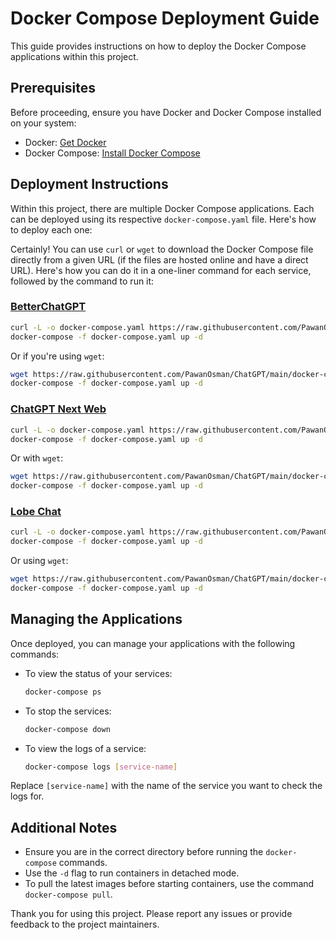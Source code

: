 # Docker Compose Deployment Guide

This guide provides instructions on how to deploy the Docker Compose applications within this project.

## Prerequisites

Before proceeding, ensure you have Docker and Docker Compose installed on your system:

- Docker: [Get Docker](https://docs.docker.com/get-docker/)
- Docker Compose: [Install Docker Compose](https://docs.docker.com/compose/install/)

## Deployment Instructions

Within this project, there are multiple Docker Compose applications. Each can be deployed using its respective `docker-compose.yaml` file. Here's how to deploy each one:

Certainly! You can use `curl` or `wget` to download the Docker Compose file directly from a given URL (if the files are hosted online and have a direct URL). Here's how you can do it in a one-liner command for each service, followed by the command to run it:

###  [BetterChatGPT](https://github.com/ztjhz/BetterChatGPT)

```sh
curl -L -o docker-compose.yaml https://raw.githubusercontent.com/PawanOsman/ChatGPT/main/docker-compose/bettergpt/docker-compose.yaml
docker-compose -f docker-compose.yaml up -d
```

Or if you're using `wget`:

```sh
wget https://raw.githubusercontent.com/PawanOsman/ChatGPT/main/docker-compose/bettergpt/docker-compose.yaml -O docker-compose.yaml
docker-compose -f docker-compose.yaml up -d
```

### [ChatGPT Next Web](https://github.com/ChatGPTNextWeb/ChatGPT-Next-Web)

```sh
curl -L -o docker-compose.yaml https://raw.githubusercontent.com/PawanOsman/ChatGPT/main/docker-compose/chatgpt-next-web/docker-compose.yaml
docker-compose -f docker-compose.yaml up -d
```

Or with `wget`:

```sh
wget https://raw.githubusercontent.com/PawanOsman/ChatGPT/main/docker-compose/chatgpt-next-web/docker-compose.yaml -O docker-compose.yaml
docker-compose -f docker-compose.yaml up -d
```

### [Lobe Chat](https://github.com/lobehub/lobe-chat)

```sh
curl -L -o docker-compose.yaml https://raw.githubusercontent.com/PawanOsman/ChatGPT/main/docker-compose/lobe-chat/docker-compose.yaml
docker-compose -f docker-compose.yaml up -d
```

Or using `wget`:

```sh
wget https://raw.githubusercontent.com/PawanOsman/ChatGPT/main/docker-compose/lobe-chat/docker-compose.yaml -O docker-compose.yaml
docker-compose -f docker-compose.yaml up -d
```

## Managing the Applications

Once deployed, you can manage your applications with the following commands:

- To view the status of your services:
  ```sh
  docker-compose ps
  ```

- To stop the services:
  ```sh
  docker-compose down
  ```

- To view the logs of a service:
  ```sh
  docker-compose logs [service-name]
  ```

Replace `[service-name]` with the name of the service you want to check the logs for.

## Additional Notes

- Ensure you are in the correct directory before running the `docker-compose` commands.
- Use the `-d` flag to run containers in detached mode.
- To pull the latest images before starting containers, use the command `docker-compose pull`.

Thank you for using this project. Please report any issues or provide feedback to the project maintainers.